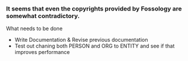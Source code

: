 ### It seems that even the copyrights provided by Fossology are somewhat contradictory.

What needs to be done
* Write Documentation & Revise previous documentation
* Test out chaning both PERSON and ORG to ENTITY and see if that improves performance
